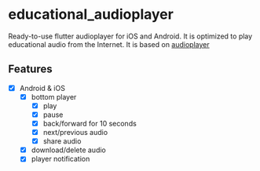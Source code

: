 # educational_audioplayer

Ready-to-use flutter audioplayer for iOS and Android.
It is optimized to play educational audio from the Internet.
It is based on [audioplayer](https://pub.dev/packages/audioplayer)

## Features

- [x] Android & iOS
  - [x] bottom player
    - [x] play
    - [x] pause
    - [x] back/forward for 10 seconds
    - [x] next/previous audio
    - [x] share audio
  - [x] download/delete audio
  - [x] player notification